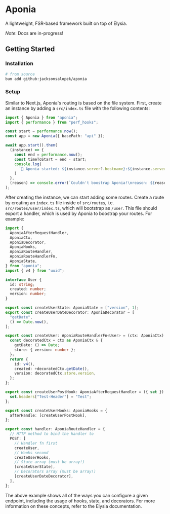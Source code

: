 # Aponia

A lightweight, FSR-based framework built on top of Elysia.

_Note_: Docs are in-progress!

## Getting Started

### Installation

```bash
# from source
bun add github:jacksonsalopek/aponia
```

### Setup

Similar to Next.js, Aponia's routing is based on the file system. First, create an instance by adding a `src/index.ts` file with the
following contents:

```ts
import { Aponia } from "aponia";
import { performance } from "perf_hooks";

const start = performance.now();
const app = new Aponia({ basePath: "api" });

await app.start().then(
  (instance) => {
    const end = performance.now();
    const timeToStart = end - start;
    console.log(
      `🐎 Aponia started: ${instance.server?.hostname}:${instance.server?.port} (${timeToStart}ms`)
    )
  },
  (reason) => console.error(`Couldn't boostrap Aponia!\nreason: ${reason}`);
);
```

After creating the instance, we can start adding some routes. Create a route by creating an `index.ts` file inside of `src/routes`, i.e.
`src/routes/user/index.ts`, which will bootstrap as `/user`. This file should export a handler, which is used by Aponia to boostrap your routes. For example:

```ts
import {
  AponiaAfterRequestHandler,
  AponiaCtx,
  AponiaDecorator,
  AponiaHooks,
  AponiaRouteHandler,
  AponiaRouteHandlerFn,
  AponiaState,
} from "aponia";
import { v4 } from "uuid";

interface User {
  id: string;
  created: number;
  version: number;
}

export const createUserState: AponiaState = ["version", 1];
export const createUserDateDecorator: AponiaDecorator = [
  "getDate",
  () => Date.now(),
];

export const createUser: AponiaRouteHandlerFn<User> = (ctx: AponiaCtx) => {
  const decoratedCtx = ctx as AponiaCtx & {
    getDate: () => Date;
    store: { version: number };
  };
  return {
    id: v4(),
    created: +decoratedCtx.getDate(),
    version: decoratedCtx.store.version,
  };
};

export const createUserPostHook: AponiaAfterRequestHandler = ({ set }) => {
  set.headers["Test-Header"] = "Test";
};

export const createUserHooks: AponiaHooks = {
  afterHandle: [createUserPostHook],
};

export const handler: AponiaRouteHandler = {
  // HTTP method to bind the handler to
  POST: [
    // Handler fn first
    createUser,
    // Hooks second
    createUserHooks,
    // State array (must be array!)
    [createUserState],
    // Decorators array (must be array!)
    [createUserDateDecorator],
  ],
};
```

The above example shows all of the ways you can configure a given endpoint, including the usage of hooks, state, and decorators. For more information on these concepts, refer to the Elysia documentation.
